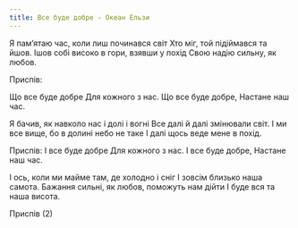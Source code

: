 ```yaml
---
title: Все буде добре - Океан Ельзи
---
```


Я пам’ятаю час, коли лиш починався світ
Хто міг, той підіймався та йшов.
Ішов собі високо в гори, взявши у похід
Свою надію сильну, як любов.

Приспів:

Що все буде добре
Для кожного з нас.
Що все буде добре,
Настане наш час.

Я бачив, як навколо нас і долі і вогні
Все далі й далі змінювали світ.
І ми все вище, бо в долині небо не таке
І далі щось веде мене в похід.

Приспів: І все буде добре
Для кожного з нас.
І все буде добре,
Настане наш час.

І ось, коли ми майме там, де холодно і сніг
І зовсім близько наша самота.
Бажання сильні, як любов, поможуть нам дійти
І буде вся та наша висота.

Приспів (2)
